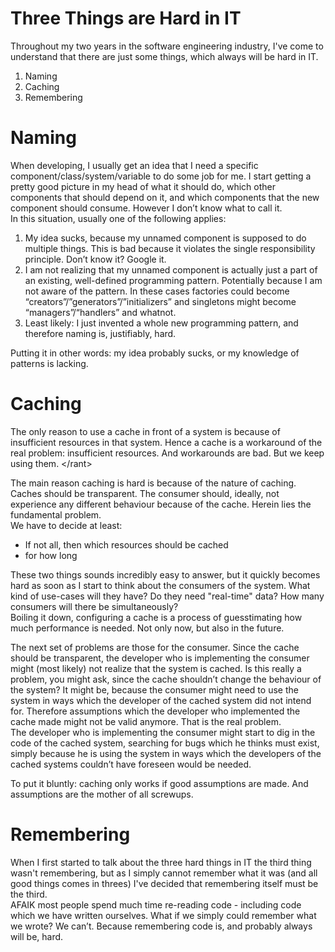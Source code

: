 Three Things are Hard in IT
===========================

Throughout my two years in the software engineering industry, I've come to understand that there are just some things, which always will be hard in IT.

1. Naming
2. Caching
3. Remembering

# Naming

When developing, I usually get an idea that I need a specific component/class/system/variable to do some job for me. I start getting a pretty good picture in my head of what it should do, which other components that should depend on it, and which components that the new component should consume. However I don’t know what to call it.  
In this situation, usually one of the following applies:

1. My idea sucks, because my unnamed component is supposed to do multiple things. This is bad because it violates the single responsibility principle. Don’t know it? Google it.
2. I am not realizing that my unnamed component is actually just a part of an existing, well-defined programming pattern. Potentially because I am not aware of the pattern. In these cases factories could become “creators”/”generators”/”initializers” and singletons might become “managers”/“handlers” and whatnot.
3. Least likely: I just invented a whole new programming pattern, and therefore naming is, justifiably, hard.

Putting it in other words: my idea probably sucks, or my knowledge of patterns is lacking.

# Caching

The only reason to use a cache in front of a system is because of insufficient resources in that system. Hence a cache is a workaround of the real problem: insufficient resources. And workarounds are bad. But we keep using them. \</rant\>

The main reason caching is hard is because of the nature of caching. Caches should be transparent. The consumer should, ideally, not experience any different behaviour because of the cache. Herein lies the fundamental problem.  
We have to decide at least:

* If not all, then which resources should be cached
* for how long

These two things sounds incredibly easy to answer, but it quickly becomes hard as soon as I start to think about the consumers of the system. What kind of use-cases will they have? Do they need "real-time" data? How many consumers will there be simultaneously?  
Boiling it down, configuring a cache is a process of guesstimating how much performance is needed. Not only now, but also in the future.

The next set of problems are those for the consumer. Since the cache should be transparent, the developer who is implementing the consumer might (most likely) not realize that the system is cached. Is this really a problem, you might ask, since the cache shouldn’t change the behaviour of the system? It might be, because the consumer might need to use the system in ways which the developer of the cached system did not intend for. Therefore assumptions which the developer who implemented the cache made might not be valid anymore. That is the real problem.  
The developer who is implementing the consumer might start to dig in the code of the cached system, searching for bugs which he thinks must exist, simply because he is using the system in ways which the developers of the cached systems couldn’t have foreseen would be needed.

To put it bluntly: caching only works if good assumptions are made. And assumptions are the mother of all screwups.

# Remembering

When I first started to talk about the three hard things in IT the third thing wasn't remembering, but as I simply cannot remember what it was (and all good things comes in threes) I've decided that remembering itself must be the third.  
AFAIK most people spend much time re-reading code - including code which we have written ourselves. What if we simply could remember what we wrote? We can’t. Because remembering code is, and probably always will be, hard.


